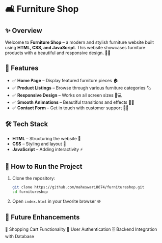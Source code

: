 # 🛋️ Furniture Shop

## ✨ Overview
Welcome to **Furniture Shop** – a modern and stylish furniture website built using **HTML, CSS, and JavaScript**. This website showcases furniture products with a beautiful and responsive design. 🏡💺

## 🌟 Features
- ✅ **Home Page** – Display featured furniture pieces 🏠
- ✅ **Product Listings** – Browse through various furniture categories 🏷️
- ✅ **Responsive Design** – Works on all screen sizes 📱💻
- ✅ **Smooth Animations** – Beautiful transitions and effects 🎨✨
- ✅ **Contact Form** – Get in touch with customer support 📧💬

## 🛠️ Tech Stack
- **HTML** – Structuring the website 📄
- **CSS** – Styling and layout 🎨
- **JavaScript** – Adding interactivity ⚡

## 🚀 How to Run the Project
1. Clone the repository:
   ```sh
   git clone https://github.com/maheswari8074/furnitureshop.git
   cd furnitureshop
2. Open `index.html` in your favorite browser 🌐
 
## 🔮 Future Enhancements
🛒 Shopping Cart Functionality
🔐 User Authentication
🗄️ Backend Integration with Database   
